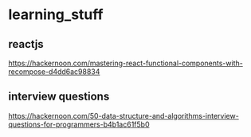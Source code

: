 # learning_stuff

## reactjs
https://hackernoon.com/mastering-react-functional-components-with-recompose-d4dd6ac98834

## interview questions
https://hackernoon.com/50-data-structure-and-algorithms-interview-questions-for-programmers-b4b1ac61f5b0
